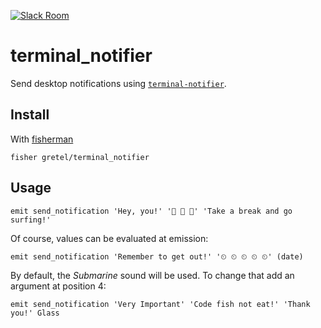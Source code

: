 [![Slack Room][slack-badge]][slack-link]

# terminal_notifier

Send desktop notifications using [`terminal-notifier`](https://github.com/julienXX/terminal-notifier).

## Install

With [fisherman]

```
fisher gretel/terminal_notifier
```

## Usage

```fish
emit send_notification 'Hey, you!' '🌊 🌊 🌊' 'Take a break and go surfing!'
```

Of course, values can be evaluated at emission:

```fish
emit send_notification 'Remember to get out!' '⏲ ⏲ ⏲ ⏲ ⏲' (date)
```

By default, the *Submarine* sound will be used. To change that add an argument at position 4:

```fish
emit send_notification 'Very Important' 'Code fish not eat!' 'Thank you!' Glass
```

[slack-link]: https://fisherman-wharf.herokuapp.com/
[slack-badge]: https://fisherman-wharf.herokuapp.com/badge.svg

[fisherman]: https://github.com/fisherman/fisherman
